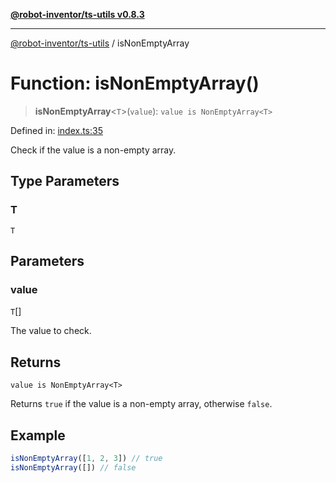 [**@robot-inventor/ts-utils v0.8.3**](../README.md)

***

[@robot-inventor/ts-utils](../README.md) / isNonEmptyArray

# Function: isNonEmptyArray()

> **isNonEmptyArray**\<`T`\>(`value`): `value is NonEmptyArray<T>`

Defined in: [index.ts:35](https://github.com/Robot-Inventor/ts-utils/blob/5749d247fe4df7657c1d2da17998b23c6fbbecdc/src/index.ts#L35)

Check if the value is a non-empty array.

## Type Parameters

### T

`T`

## Parameters

### value

`T`[]

The value to check.

## Returns

`value is NonEmptyArray<T>`

Returns `true` if the value is a non-empty array, otherwise `false`.

## Example

```ts
isNonEmptyArray([1, 2, 3]) // true
isNonEmptyArray([]) // false
```
